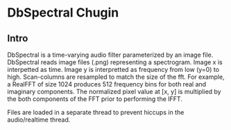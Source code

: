 # DbSpectral Chugin

## Intro

DbSpectral is a time-varying audio filter parameterized by
an image file.  DbSpectral reads image files (.png) representing
a spectrogram.  Image x is interpetted as time.  Image y is interpretted 
as frequency from low (y=0) to high.  Scan-columns are resampled to match 
the size of the fft. For example, a RealFFT of size 1024 produces 512 
frequency bins for both real and imaginary components.  The normalized
pixel value at [x, y] is multiplied by the both components of the FFT
prior to performing the IFFT.

Files are loaded in a separate thread to prevent hiccups in the
audio/realtime thread.

